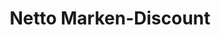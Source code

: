 ---
title: "Netto Marken-Discount"
url: /dueren/netto-marken-discount-neusser-strasse/
shop: Supermarkt
---